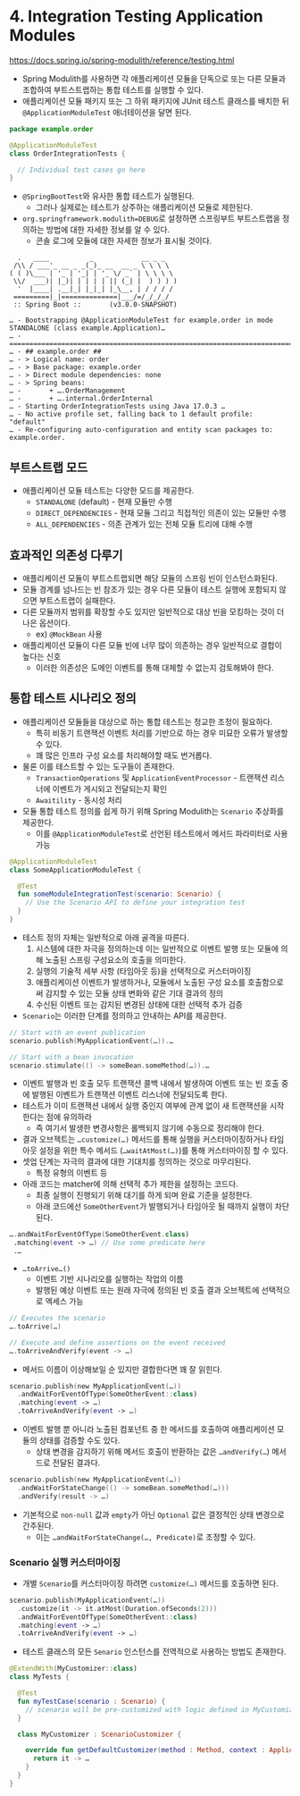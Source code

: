 # 4. Integration Testing Application Modules
https://docs.spring.io/spring-modulith/reference/testing.html

- Spring Modulith를 사용하면 각 애플리케이션 모듈을 단독으로 또는 다른 모듈과 조합하여 부트스트랩하는 통합 테스트를 실행할 수 있다.
- 애플리케이션 모듈 패키지 또는 그 하위 패키지에 JUnit 테스트 클래스를 배치한 뒤 `@ApplicationModuleTest` 애너테이션을 달면 된다.

```kotlin
package example.order

@ApplicationModuleTest
class OrderIntegrationTests {

  // Individual test cases go here
}
```

- `@SpringBootTest`와 유사한 통합 테스트가 실행된다.
    - 그러나 실제로는 테스트가 상주하는 애플리케이션 모듈로 제한된다.
- `org.springframework.modulith=DEBUG`로 설정하면 스프링부트 부트스트랩을 정의하는 방법에 대한 자세한 정보를 알 수 있다.
    - 콘솔 로그에 모듈에 대한 자세한 정보가 표시될 것이다.

```
  .   ____          _            __ _ _
 /\\ / ___'_ __ _ _(_)_ __  __ _ \ \ \ \
( ( )\___ | '_ | '_| | '_ \/ _` | \ \ \ \
 \\/  ___)| |_)| | | | | || (_| |  ) ) ) )
  '  |____| .__|_| |_|_| |_\__, | / / / /
 =========|_|==============|___/=/_/_/_/
 :: Spring Boot ::       (v3.0.0-SNAPSHOT)

… - Bootstrapping @ApplicationModuleTest for example.order in mode STANDALONE (class example.Application)…
… - ======================================================================================================
… - ## example.order ##
… - > Logical name: order
… - > Base package: example.order
… - > Direct module dependencies: none
… - > Spring beans:
… -       + ….OrderManagement
… -       + ….internal.OrderInternal
… - Starting OrderIntegrationTests using Java 17.0.3 …
… - No active profile set, falling back to 1 default profile: "default"
… - Re-configuring auto-configuration and entity scan packages to: example.order.
```

## 부트스트랩 모드

- 애플리케이션 모듈 테스트는 다양한 모드를 제공한다.
    - `STANDALONE` (default) - 현재 모듈만 수행
    - `DIRECT_DEPENDENCIES` - 현재 모듈 그리고 직접적인 의존이 있는 모듈만 수행
    - `ALL_DEPENDENCIES` - 의존 관계가 있는 전체 모듈 트리에 대해 수행

## 효과적인 의존성 다루기

- 애플리케이션 모듈이 부트스트랩되면 해당 모듈의 스프링 빈이 인스턴스화된다.
- 모듈 경계를 넘나드는 빈 참조가 있는 경우 다른 모듈이 테스트 실행에 포함되지 않으면 부트스트랩이 실패한다.
- 다른 모듈까지 범위를 확장할 수도 있지만 일반적으로 대상 빈을 모킹하는 것이 더 나은 옵션이다.
    - ex) `@MockBean` 사용
- 애플리케이션 모듈이 다른 모듈 빈에 너무 많이 의존하는 경우 일반적으로 결합이 높다는 신호
    - 이러한 의존성은 도메인 이벤트를 통해 대체할 수 없는지 검토해봐야 한다.

## 통합 테스트 시나리오 정의

- 애플리케이션 모듈들을 대상으로 하는 통합 테스트는 정교한 조정이 필요하다.
  - 특히 비동기 트랜잭션 이벤트 처리를 기반으로 하는 경우 미묘한 오류가 발생할 수 있다.
  - 꽤 많은 인프라 구성 요소를 처리해야할 때도 번거롭다.
- 물론 이를 테스트할 수 있는 도구들이 존재한다.
  - `TransactionOperations` 및 `ApplicationEventProcessor` - 트랜잭션 리스너에 이벤트가 게시되고 전달되는지 확인
  - `Awaitility` - 동시성 처리
- 모듈 통합 테스트 정의를 쉽게 하기 위해 Spring Modulith는 `Scenario` 추상화를 제공한다.
  - 이를 `@ApplicationModuleTest`로 선언된 테스트에서 메서드 파라미터로 사용 가능

```kotlin
@ApplicationModuleTest
class SomeApplicationModuleTest {

  @Test
  fun someModuleIntegrationTest(scenario: Scenario) {
    // Use the Scenario API to define your integration test
  }
}
```

- 테스트 정의 자체는 일반적으로 아래 골격을 따른다.
  1. 시스템에 대한 자극을 정의하는데 이는 일반적으로 이벤트 발행 또는 모듈에 의해 노출된 스프링 구성요소의 호출을 의미한다.
  2. 실행의 기술적 세부 사항 (타임아웃 등)을 선택적으로 커스터마이징
  3. 애플리케이션 이벤트가 발생하거나, 모듈에서 노출된 구성 요소를 호출함으로써 감지할 수 있는 모듈 상태 변화와 같은 기대 결과의 정의
  4. 수신된 이벤트 또는 감지된 변경된 상태에 대한 선택적 추가 검증
- `Scenario`는 이러한 단계를 정의하고 안내하는 API를 제공한다.

```kotlin
// Start with an event publication
scenario.publish(MyApplicationEvent(…)).…

// Start with a bean invocation
scenario.stimulate(() -> someBean.someMethod(…)).…
```

- 이벤트 발행과 빈 호출 모두 트랜잭션 콜백 내에서 발생하여 이벤트 또는 빈 호출 중에 발행된 이벤트가 트랜잭션 이벤트 리스너에 전달되도록 한다.
- 테스트가 이미 트랜잭션 내에서 실행 중인지 여부에 관계 없이 새 트랜잭션을 시작한다는 점에 유의하라
  - 즉 여기서 발생한 변경사항은 롤백되지 않기에 수동으로 정리해야 한다.
- 결과 오브젝트는 `…customize(…)` 메서드를 통해 실행을 커스터마이징하거나 타임아웃 설정을 위한 특수 메서드 (`…waitAtMost(…)`)를 통해 커스터마이징 할 수 있다.
- 셋업 단계는 자극의 결과에 대한 기대치를 정의하는 것으로 마무리된다.
  - 특정 유형의 이벤트 등
- 아래 코드는 matcher에 의해 선택적 추가 제한을 설정하는 코드다.
  - 최종 실행이 진행되기 위해 대기를 하게 되며 완료 기준을 설정한다.
  - 아래 코드에선 `SomeOtherEvent`가 발행되거나 타임아웃 될 때까지 실행이 차단된다.

```kotlin
….andWaitForEventOfType(SomeOtherEvent.class)
 .matching(event -> …) // Use some predicate here
 .…
```

- `…toArrive…()`
  - 이벤트 기반 시나리오를 실행하는 작업의 이름
  - 발행된 예상 이벤트 또는 원래 자극에 정의된 빈 호출 결과 오브젝트에 선택적으로 엑세스 가능

```kotlin
// Executes the scenario
….toArrive(…)

// Execute and define assertions on the event received
….toArriveAndVerify(event -> …)
```

- 메서드 이름이 이상해보일 순 있지만 결합한다면 꽤 잘 읽힌다.

```kotlin
scenario.publish(new MyApplicationEvent(…))
  .andWaitForEventOfType(SomeOtherEvent::class)
  .matching(event -> …)
  .toArriveAndVerify(event -> …)
```

- 이벤트 발행 뿐 아니라 노출된 컴포넌트 중 한 메서드를 호출하여 애플리케이션 모듈의 상태를 검증할 수도 있다.
  - 상태 변경을 감지하기 위해 메서드 호출이 반환하는 값은 `…andVerify(…`) 메서드로 전달된 결과다.

```kotlin
scenario.publish(new MyApplicationEvent(…))
  .andWaitForStateChange(() -> someBean.someMethod(…)))
  .andVerify(result -> …)
```

- 기본적으로 `non-null` 값과 `empty`가 아닌 `Optional` 값은 결정적인 상태 변경으로 간주된다.
  - 이는 `…andWaitForStateChange(…, Predicate)`로 조정할 수 있다.

### Scenario 실행 커스터마이징

- 개별 `Scenario`를 커스터마이징 하려면 `customize(…)` 메서드를 호출하면 된다.

```kotlin
scenario.publish(MyApplicationEvent(…))
  .customize(it -> it.atMost(Duration.ofSeconds(2)))
  .andWaitForEventOfType(SomeOtherEvent::class)
  .matching(event -> …)
  .toArriveAndVerify(event -> …)
```

- 테스트 클래스의 모든 `Senario` 인스턴스를 전역적으로 사용하는 방법도 존재한다.

```kotlin
@ExtendWith(MyCustomizer::class)
class MyTests {

  @Test
  fun myTestCase(scenario : Scenario) {
    // scenario will be pre-customized with logic defined in MyCustomizer
  }

  class MyCustomizer : ScenarioCustomizer {

    override fun getDefaultCustomizer(method : Method, context : ApplicationContext) : Function<ConditionFactory, ConditionFactory> {
      return it -> …
    }
  }
}
```
